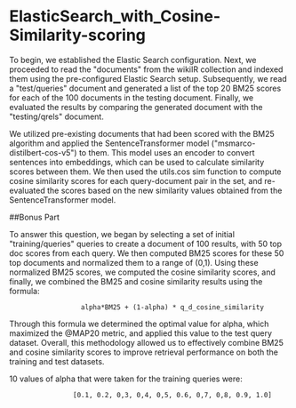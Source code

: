 # ElasticSearch_with_Cosine-Similarity-scoring
To begin, we established the Elastic Search configuration. Next, we proceeded to read the "documents" 
from the wikiIR collection and indexed them using the pre-configured Elastic Search setup. 
Subsequently, we read a "test/queries" document and generated a list of the top 20 BM25 scores for 
each of the 100 documents in the testing document. Finally, we evaluated the results by comparing the 
generated document with the "testing/qrels" document.

We utilized pre-existing documents that had been scored with the BM25 algorithm and applied the 
SentenceTransformer model ("msmarco-distilbert-cos-v5") to them. This model uses an encoder to 
convert sentences into embeddings, which can be used to calculate similarity scores between them. 
We then used the utils.cos sim function to compute cosine similarity scores for each query-document 
pair in the set, and re-evaluated the scores based on the new similarity values obtained from the 
SentenceTransformer model.

##Bonus Part

To answer this question, we began by selecting a set of initial "training/queries" queries to create a 
document of 100 results, with 50 top doc scores from each query. We then computed BM25 scores for 
these 50 top documents and normalized them to a range of (0,1). Using these normalized BM25 scores, 
we computed the cosine similarity scores, and finally, we combined the BM25 and cosine similarity 
results using the formula:

                      alpha*BM25 + (1-alpha) * q_d_cosine_similarity

Through this formula we determined the optimal value for alpha, which maximized the @MAP20 
metric, and applied this value to the test query dataset. Overall, this methodology allowed us to 
effectively combine BM25 and cosine similarity scores to improve retrieval performance on both the 
training and test datasets.

10 values of alpha that were taken for the training queries were:

                    [0.1, 0.2, 0,3, 0,4, 0,5, 0.6, 0,7, 0,8, 0.9, 1.0]

